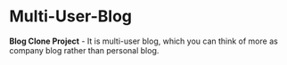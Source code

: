 # Multi-User-Blog
**Blog Clone Project** - It is multi-user blog, which you can think of more as company blog rather than personal blog.
